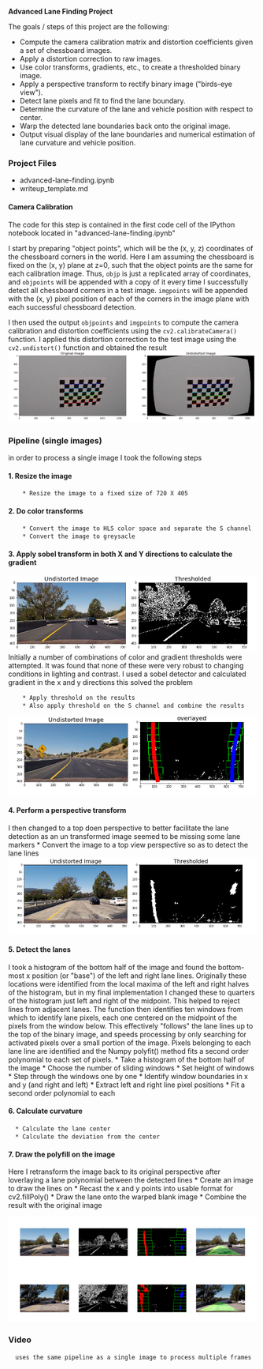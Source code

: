 **Advanced Lane Finding Project**

The goals / steps of this project are the following:

* Compute the camera calibration matrix and distortion coefficients given a set of chessboard images.
* Apply a distortion correction to raw images.
* Use color transforms, gradients, etc., to create a thresholded binary image.
* Apply a perspective transform to rectify binary image ("birds-eye view").
* Detect lane pixels and fit to find the lane boundary.
* Determine the curvature of the lane and vehicle position with respect to center.
* Warp the detected lane boundaries back onto the original image.
* Output visual display of the lane boundaries and numerical estimation of lane curvature and vehicle position.

### Project Files 
* advanced-lane-finding.ipynb
* writeup_template.md

#### Camera Calibration

The code for this step is contained in the first code cell of the IPython notebook located in "advanced-lane-finding.ipynb" 

I start by preparing "object points", which will be the (x, y, z) coordinates of the chessboard corners in the world. Here I am assuming the chessboard is fixed on the (x, y) plane at z=0, such that the object points are the same for each calibration image.  Thus, `objp` is just a replicated array of coordinates, and `objpoints` will be appended with a copy of it every time I successfully detect all chessboard corners in a test image.  `imgpoints` will be appended with the (x, y) pixel position of each of the corners in the image plane with each successful chessboard detection.  

I then used the output `objpoints` and `imgpoints` to compute the camera calibration and distortion coefficients using the `cv2.calibrateCamera()` function.  I applied this distortion correction to the test image using the `cv2.undistort()` function and obtained the result
![png](./output_images/cameracalibration.png)
### Pipeline (single images)
in order to process a single image I took the following steps 
  #### 1. Resize the image 
        * Resize the image to a fixed size of 720 X 405
  #### 2. Do color transforms 
        * Convert the image to HLS color space and separate the S channel
        * Convert the image to greysacle
  #### 3. Apply sobel transform in both X and Y directions to calculate the gradient
  ![Alt text](https://github.com/origamyllc/Advanced-Lane-Finding-P4-/blob/master/Screen%20Shot%202017-07-09%20at%2011.58.52%20PM.png)
 Initially a number of combinations of color and gradient thresholds were attempted. It was found that none of these were very robust to changing conditions in lighting and contrast. I used a sobel detector and calculated gradient in the x and y directions this solved the problem 
 
        * Apply threshold on the results  
        * Also apply threshold on the S channel and combine the results 
![Alt text](https://github.com/origamyllc/Advanced-Lane-Finding-P4-/blob/master/Screen%20Shot%202017-07-12%20at%205.52.37%20PM.png)
  #### 4. Perform a perspective transform 
  I then changed to a top doen perspective to better facilitate the lane detection as an un transformed image seemed to be missing some lane markers
        * Convert the image to a top view perspective so as to detect the lane lines 
  ![Alt text](https://github.com/origamyllc/Advanced-Lane-Finding-P4-/blob/master/Screen%20Shot%202017-07-09%20at%2011.59.00%20PM.png)      
        
  #### 5. Detect the lanes 
 I took a histogram of the bottom half of the image and found the bottom-most x position (or "base") of the left and right lane lines. Originally these locations were identified from the local maxima of the left and right halves of the histogram, but in my final implementation I changed these to quarters of the histogram just left and right of the midpoint. This helped to reject lines from adjacent lanes. The function then identifies ten windows from which to identify lane pixels, each one centered on the midpoint of the pixels from the window below. This effectively "follows" the lane lines up to the top of the binary image, and speeds processing by only searching for activated pixels over a small portion of the image. Pixels belonging to each lane line are identified and the Numpy polyfit() method fits a second order polynomial to each set of pixels.
       * Take a histogram of the bottom half of the image
       * Choose the number of sliding windows
       * Set height of windows
       * Step through the windows one by one
       * Identify window boundaries in x and y (and right and left)
       * Extract left and right line pixel positions
       * Fit a second order polynomial to each

 #### 6.  Calculate curvature
      * Calculate the lane center 
      * Calculate the deviation from the center

  #### 7. Draw the polyfill on the image 
  Here I retransform the image back to its original perspective after loverlaying a lane polynomial between the detected lines
       * Create an image to draw the lines on
       * Recast the x and y points into usable format for cv2.fillPoly()
       * Draw the lane onto the warped blank image
       * Combine the result with the original image
       
  ![png](./output_images/lanedetection.png)
### Video 
      uses the same pipeline as a single image to process multiple frames 
